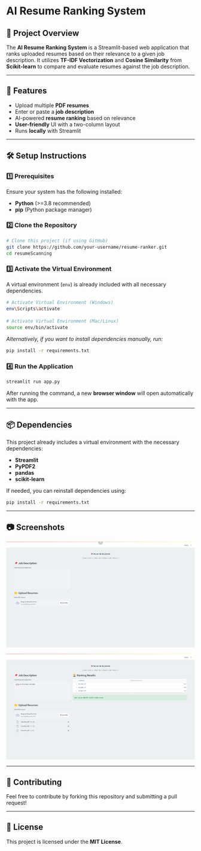 # AI Resume Ranking System

## 📌 Project Overview
The **AI Resume Ranking System** is a Streamlit-based web application that ranks uploaded resumes based on their relevance to a given job description. It utilizes **TF-IDF Vectorization** and **Cosine Similarity** from **Scikit-learn** to compare and evaluate resumes against the job description.

---
## 🚀 Features
- Upload multiple **PDF resumes**
- Enter or paste a **job description**
- AI-powered **resume ranking** based on relevance
- **User-friendly** UI with a two-column layout
- Runs **locally** with Streamlit

---
## 🛠️ Setup Instructions

### 1️⃣ Prerequisites
Ensure your system has the following installed:
- **Python** (>=3.8 recommended)
- **pip** (Python package manager)

### 2️⃣ Clone the Repository
```sh
# Clone this project (if using GitHub)
git clone https://github.com/your-username/resume-ranker.git
cd resumeScanning
```

### 3️⃣ Activate the Virtual Environment
A virtual environment (`env`) is already included with all necessary dependencies.

```sh
# Activate Virtual Environment (Windows)
env\Scripts\activate

# Activate Virtual Environment (Mac/Linux)
source env/bin/activate
```

*Alternatively, if you want to install dependencies manually, run:*
```sh
pip install -r requirements.txt
```

### 4️⃣ Run the Application
```sh
streamlit run app.py
```
After running the command, a new **browser window** will open automatically with the app.

---
## 📦 Dependencies
This project already includes a virtual environment with the necessary dependencies:
- **Streamlit**
- **PyPDF2**
- **pandas**
- **scikit-learn**

If needed, you can reinstall dependencies using:
```sh
pip install -r requirements.txt
```

---
## 📷 Screenshots
![Resume Ranker](https://github.com/sgr-8426/resumeScanning/blob/main/assets/screenshots/ss1.png)

![Resume Ranker](https://github.com/sgr-8426/resumeScanning/blob/main/assets/screenshots/ss2.png)

---
## 🤝 Contributing
Feel free to contribute by forking this repository and submitting a pull request!

---
## 📜 License
This project is licensed under the **MIT License**.

